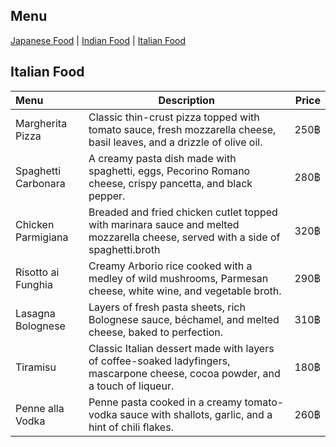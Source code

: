 ## Menu
[Japanese Food](#japanese-food) | [Indian Food](#Indian-Food) | [Italian Food](#Italian-Food)

## Italian Food
| Menu                               |Description                                         | Price  |
|:-----------------------------------|----------------------------------------------------|-------:|
| Margherita Pizza                              |Classic thin-crust pizza topped with tomato sauce, fresh mozzarella cheese, basil leaves, and a drizzle of olive oil.       |  250฿  |
| Spaghetti Carbonara                     |A creamy pasta dish made with spaghetti, eggs, Pecorino Romano cheese, crispy pancetta, and black pepper.      |  280฿  |
| Chicken Parmigiana                             |Breaded and fried chicken cutlet topped with marinara sauce and melted mozzarella cheese, served with a side of spaghetti.broth              |  320฿  |
| Risotto ai Funghia                           |Creamy Arborio rice cooked with a medley of wild mushrooms, Parmesan cheese, white wine, and vegetable broth.     |  290฿   |
| Lasagna Bolognese                           |Layers of fresh pasta sheets, rich Bolognese sauce, béchamel, and melted cheese, baked to perfection. |  310฿   |
| Tiramisu                           |Classic Italian dessert made with layers of coffee-soaked ladyfingers, mascarpone cheese, cocoa powder, and a touch of liqueur. |  180฿   |
| Penne alla Vodka                           | Penne pasta cooked in a creamy tomato-vodka sauce with shallots, garlic, and a hint of chili flakes. |  260฿   |
